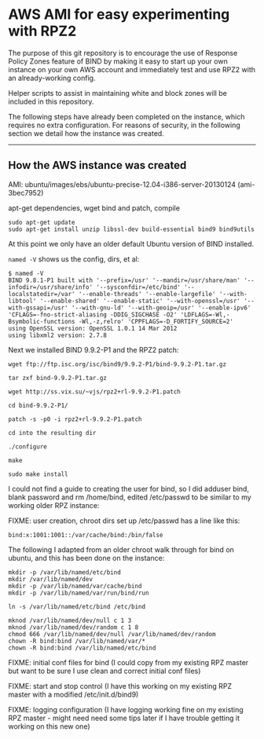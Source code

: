 AWS AMI for easy experimenting with RPZ2
======

The purpose of this git repository is to encourage the use of Response Policy Zones feature of BIND by making it easy to start up your own instance on your own AWS account and immediately test and use RPZ2 with an already-working config.

Helper scripts to assist in maintaining white and block zones will be included in this repository.

The following steps have already been completed on the instance, which requires no extra configuration. For reasons of security, in the following section we detail how the instance was created.

***
How the AWS instance was created
---

AMI: ubuntu/images/ebs/ubuntu-precise-12.04-i386-server-20130124 (ami-3bec7952)

apt-get dependencies, wget bind and patch, compile

```
sudo apt-get update
sudo apt-get install unzip libssl-dev build-essential bind9 bind9utils
```

At this point we only have an older default Ubuntu version of BIND installed. 

```named -V``` shows us the config, dirs, et al:

```
$ named -V
BIND 9.8.1-P1 built with '--prefix=/usr' '--mandir=/usr/share/man' '--infodir=/usr/share/info' '--sysconfdir=/etc/bind' '--localstatedir=/var' '--enable-threads' '--enable-largefile' '--with-libtool' '--enable-shared' '--enable-static' '--with-openssl=/usr' '--with-gssapi=/usr' '--with-gnu-ld' '--with-geoip=/usr' '--enable-ipv6' 'CFLAGS=-fno-strict-aliasing -DDIG_SIGCHASE -O2' 'LDFLAGS=-Wl,-Bsymbolic-functions -Wl,-z,relro' 'CPPFLAGS=-D_FORTIFY_SOURCE=2'
using OpenSSL version: OpenSSL 1.0.1 14 Mar 2012
using libxml2 version: 2.7.8
```

Next we installed BIND 9.9.2-P1 and the RPZ2 patch:

```
wget ftp://ftp.isc.org/isc/bind9/9.9.2-P1/bind-9.9.2-P1.tar.gz

tar zxf bind-9.9.2-P1.tar.gz

wget http://ss.vix.su/~vjs/rpz2+rl-9.9.2-P1.patch

cd bind-9.9.2-P1/

patch -s -p0 -i rpz2+rl-9.9.2-P1.patch

cd into the resulting dir

./configure

make

sudo make install
```

I could not find a guide to creating the user for bind, so I did adduser bind, blank password and rm /home/bind, edited /etc/passwd to be similar to my working older RPZ instance:

FIXME: user creation, chroot dirs set up
/etc/passwd has a line like this:

```
bind:x:1001:1001::/var/cache/bind:/bin/false
```

The following I adapted from an older chroot walk through for bind on ubuntu, and this has been done on the instance:

```
mkdir -p /var/lib/named/etc/bind
mkdir /var/lib/named/dev
mkdir -p /var/lib/named/var/cache/bind
mkdir -p /var/lib/named/var/run/bind/run

ln -s /var/lib/named/etc/bind /etc/bind

mknod /var/lib/named/dev/null c 1 3
mknod /var/lib/named/dev/random c 1 8
chmod 666 /var/lib/named/dev/null /var/lib/named/dev/random
chown -R bind:bind /var/lib/named/var/*
chown -R bind:bind /var/lib/named/etc/bind
```

FIXME: initial conf files for bind (I could copy from my existing RPZ master but want to be sure I use clean and correct initial conf files)

FIXME: start and stop control (I have this working on my existing RPZ master with a modified /etc/init.d/bind9)

FIXME: logging configuration (I have logging working fine on my existing RPZ master - might need need some tips later if I have trouble getting it working on this new one)
